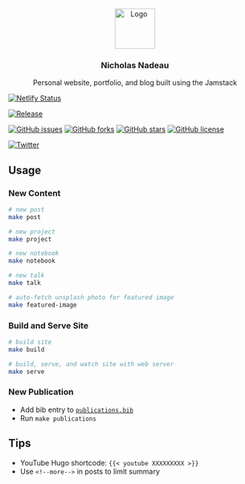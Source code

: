 <br />
<p align="center">
<a href="https://github.com/nnadeau/nicholasnadeau-me">
<img src="https://raw.githubusercontent.com/nnadeau/nicholasnadeau-me/master/assets/images/logo.png" alt="Logo" width="80" height="80">
</a>

<h3 align="center">Nicholas Nadeau</h3>

<p align="center">
Personal website, portfolio, and blog built using the Jamstack
</p>
</p>


[![Netlify Status](https://api.netlify.com/api/v1/badges/96cf62a7-5c7d-4610-b84f-de0afc34773c/deploy-status)](https://app.netlify.com/sites/competent-panini-00973b/deploys)

[![Release](https://github.com/nnadeau/nicholasnadeau-me/workflows/Release/badge.svg)](https://github.com/nnadeau/nicholasnadeau-me/actions)

[![GitHub issues](https://img.shields.io/github/issues/nnadeau/nicholasnadeau-me)](https://github.com/nnadeau/nicholasnadeau-me/issues)
[![GitHub forks](https://img.shields.io/github/forks/nnadeau/nicholasnadeau-me)](https://github.com/nnadeau/nicholasnadeau-me/network)
[![GitHub stars](https://img.shields.io/github/stars/nnadeau/nicholasnadeau-me)](https://github.com/nnadeau/nicholasnadeau-me/stargazers)
[![GitHub license](https://img.shields.io/github/license/nnadeau/nicholasnadeau-me)](https://github.com/nnadeau/nicholasnadeau-me/blob/master/LICENSE)

[![Twitter](https://img.shields.io/twitter/url?style=social&url=https%3A%2F%2Fgithub.com%2Fnnadeau%2Fnicholasnadeau-me)](https://twitter.com/intent/tweet?text=Wow:&url=https%3A%2F%2Fgithub.com%2Fnnadeau%2Fnicholasnadeau-me)

## Usage

### New Content

```bash
# new post
make post

# new project
make project

# new notebook
make notebook

# new talk
make talk

# auto-fetch unsplash photo for featured image
make featured-image
```

### Build and Serve Site

```bash
# build site
make build

# build, serve, and watch site with web server
make serve
```

### New Publication

- Add bib entry to [`publications.bib`](publications.bib)
- Run `make publications`

## Tips

- YouTube Hugo shortcode: `{{< youtube XXXXXXXXX >}}`
- Use `<!--more-->` in posts to limit summary
